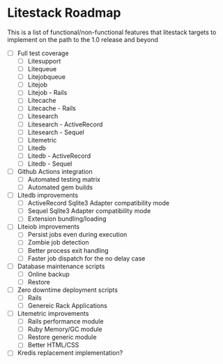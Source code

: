# Litestack Roadmap

This is a list of functional/non-functional features that litestack targets to implement on the path to the 1.0 release and beyond

- [ ] Full test coverage
  - [ ] Litesupport
  - [ ] Litequeue
  - [ ] Litejobqueue
  - [ ] Litejob
  - [ ] Litejob - Rails
  - [ ] Litecache
  - [ ] Litecache - Rails
  - [ ] Litesearch
  - [ ] Litesearch - ActiveRecord
  - [ ] Litesearch - Sequel
  - [ ] Litemetric
  - [ ] Litedb
  - [ ] Litedb - ActiveRecord
  - [ ] Litedb - Sequel
- [ ] Github Actions integration
  - [ ] Automated testing matrix
  - [ ] Automated gem builds
- [ ] Litedb improvements
  - [ ] ActiveRecord Sqlite3 Adapter compatibility mode    
  - [ ] Sequel Sqlite3 Adapter compatibility mode
  - [ ] Extension bundling/loading    
- [ ] Liteiob improvements
  - [ ] Persist jobs even during execution
  - [ ] Zombie job detection
  - [ ] Better process exit handling 
  - [ ] Faster job dispatch for the no delay case
- [ ] Database maintenance scripts
  - [ ] Online backup
  - [ ] Restore
- [ ] Zero downtime deployment scripts
  - [ ] Rails
  - [ ] Genereic Rack Applications
- [ ] Litemetric improvements
  - [ ] Rails performance module
  - [ ] Ruby Memory/GC module
  - [ ] Restore generic module
  - [ ] Better HTML/CSS
- [ ] Kredis replacement implementation?    
